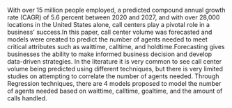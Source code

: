 With over 15 million people employed, a predicted compound annual growth rate (CAGR) of 5.6 percent between 2020 and 2027, and with over 28,000 locations in the United States alone, call centers play a pivotal role in a business' success.In this paper, call center volume was forecasted and models were created to predict the number of agents needed to meet critical attributes such as waittime, calltime, and holdtime.Forecasting gives businesses the ability to make informed business decision and develop data-driven strategies. In the literature it is very common to see call center volume being predicted using different techniques, but there is very limited studies on attempting to correlate the number of agents needed. Through Regression techniques, there are 4 models proposed to model the number of agents needed based on waittime, calltime, goaltime, and the amount of calls handled.
